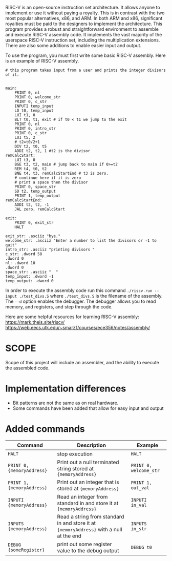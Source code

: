 RISC-V is an open-source instruction set architecture. It allows anyone to implement or use it without paying a royalty. This is in contrast with the two most popular alternatives, x86, and ARM. In both ARM and x86, significant royalties must be paid to the designers to implement the architecture. This program provides a robust and straightforward environment to assemble and execute RISC-V assembly code. It implements the vast majority of the userspace RISC-V instruction set, including the multiplication extensions. There are also some additions to enable easier input and output. 

To use the program, you must first write some basic RISC-V assembly. Here is an example of RISC-V assembly.
```
# this program takes input from a user and prints the integer divisors of it.


main:
    PRINT 0, nl
    PRINT 0, welcome_str
    PRINT 0, c_str
    INPUTI temp_input
    LD t0, temp_input
    LUI t1, 0
    BLT t0, t1, exit # if t0 < t1 we jump to the exit
    PRINT 0, nl
    PRINT 0, intro_str
    PRINT 0, c_str
    LUI t5, 2
    # t2=t0/2+1
    DIV t2, t0, t5
    ADDI t2, t2, 1 #t2 is the divisor
remCalcStart:
    LUI t3, 0
    BGE t3, t2, main # jump back to main if 0>=t2
    REM t4, t0, t2
    BNE t4, t3, remCalcStartEnd # t3 is zero.
    # continue here if it is zero
    # print a space then the divisor
    PRINT 0, space_str
    SD t2, temp_output
    PRINT 1, temp_output
remCalcStartEnd:
    ADDI t2, t2, -1
    JAL zero, remCalcStart

exit:
    PRINT 0, exit_str
    HALT

exit_str: .asciiz "bye."
welcome_str: .asciiz "Enter a number to list the divisors or -1 to quit"
intro_str: .asciiz "printing divisors "
c_str: .dword 58
.dword 0
nl: .dword 10
.dword 0
space_str: .asciiz "  "
temp_input: .dword -1
temp_output: .dword 0
```
In order to execute the assembly code run this command `./riscv.run --input ./test_divs.S` where `./test_divs.S` is the filename of the assembly. The `--d` option enables the debugger. The debugger allows you to read memory, and registers, and step through the code. 


Here are some helpful resources for learning RISC-V assembly:
https://mark.theis.site/riscv/
https://web.eecs.utk.edu/~smarz1/courses/ece356/notes/assembly/


# SCOPE
Scope of this project will include an assembler, and the ability to execute the assembled code.

#  Implementation differences
 - Bit patterns are not the same as on real hardware.
 - Some commands have been added that allow for easy input and output

# Added commands

Command | Description | Example
---- | ---- | ---- 
`HALT` | stop execution | `HALT`
`PRINT 0, {memoryAddress}` | Print out a null terminated string stored at `{memoryAddress}` | `PRINT 0, welcome_str`
`PRINT 1,  {memoryAddress}` | Print out an integer that is stored at `{memoryAddress}` | `PRINT 1, out_val`
`INPUTI {memoryAddress}` | Read an integer from standard in and store it at `{memoryAddress}` | `INPUTI in_val`
`INPUTS {memoryAddress}` | Read a string from standard in and store it at `{memoryAddress}` with a null at the end | `INPUTS in_str`
`DEBUG {someRegister}` | print out some register value to the debug output | `DEBUG t0`
